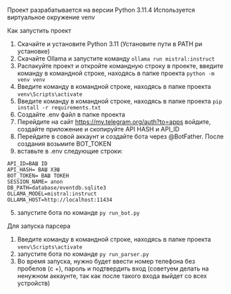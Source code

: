 Проект разрабатывается на версии Python 3.11.4
Используется виртуальное окружение venv

Как запустить проект

1. Скачайте и установите Python 3.11 (Установите пути в PATH ри установке)
2. Скачайте Ollama и запустите команду ```ollama run mistral:instruct```
3. Распакуйте проект и откройте командную строку в проекте, введите команду в командной строке, находясь в папке проекта 
```python -m venv venv```
4. Введите команду в командной строке, находясь в папке проекта ```venv\Scripts\activate```
5. Введите команду в командной строке, находясь в папке проекта ```pip install -r requirements.txt```
6. Создайте .env файл в папке проекта
7. Перейдите на сайт https://my.telegram.org/auth?to=apps войдите, создайте приложение и скопируйте API HASH и API_ID
8. Перейдите в совой аккаунт и создайте бота через @BotFather. После создания возьмите BOT_TOKEN
9. вставьте в .env следующие строки:
```
API_ID=ВАШ ID
API_HASH= ВАШ ХЭШ
BOT_TOKEN= ВАШ ТОКЕН
SESSION_NAME= anon
DB_PATH=database/eventdb.sqlite3
OLLAMA_MODEL=mistral:instruct
OLLAMA_HOST=http://localhost:11434
```
5. запустите бота по команде ```py run_bot.py```

Для запуска парсера
1. Введите команду в командной строке, находясь в папке проекта ```venv\Scripts\activate``` 
2. запустите бота по команде ```py run_parser.py```
3. Во время запуска, нужно будет ввести номер телефона без пробелов (с +), пароль и подтвердить вход (советуем делать на ненужном аккаунте, так как после такого входа выйдет со всех устройств)
